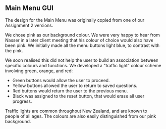 ## Main Menu GUI

The design for the Main Menu was originally copied from one of our Assignment 2 versions.

We chose pink as our background colour. We were very happy to hear from Nasser in a later client meeting that his colour of choice would also have been pink.
We initially made all the menu buttons light blue, to contrast with the pink.

We soon realised this did not help the user to build an association between specific colours and functions. We developed a "traffic light" colour scheme involving green, orange, and red:

- Green buttons would allow the user to proceed.
- Yellow buttons allowed the user to return to saved questions.
- Red buttons would return the user to the previous menu.
- Black was assigned to the reset button, that would erase all user progress.

Traffic lights are common throughout New Zealand, and are known to people of all ages. The colours are also easily distinguished from our pink background.
